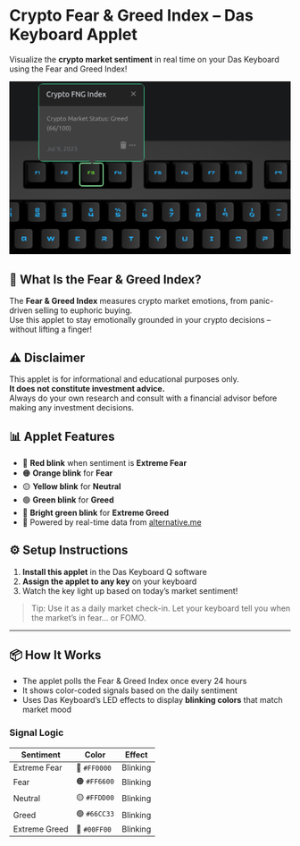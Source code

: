 # Crypto Fear & Greed Index – Das Keyboard Applet

Visualize the **crypto market sentiment** in real time on your Das Keyboard using the Fear and Greed Index!

![Crypto FNG Applet Preview](assets/image.png "Crypto FNG Index")

## 🧠 What Is the Fear & Greed Index?

The **Fear & Greed Index** measures crypto market emotions, from panic-driven selling to euphoric buying.  
Use this applet to stay emotionally grounded in your crypto decisions – without lifting a finger!

## ⚠️ Disclaimer

This applet is for informational and educational purposes only.  
**It does not constitute investment advice.**  
Always do your own research and consult with a financial advisor before making any investment decisions.

## 📊 Applet Features

- 🔴 **Red blink** when sentiment is **Extreme Fear**
- 🟠 **Orange blink** for **Fear**
- 🟡 **Yellow blink** for **Neutral**
- 🟢 **Green blink** for **Greed**
- 💚 **Bright green blink** for **Extreme Greed**
- 📡 Powered by real-time data from [alternative.me](https://alternative.me/crypto/fear-and-greed-index/)

## ⚙️ Setup Instructions

1. **Install this applet** in the Das Keyboard Q software
2. **Assign the applet to any key** on your keyboard
3. Watch the key light up based on today’s market sentiment!

> Tip: Use it as a daily market check-in. Let your keyboard tell you when the market’s in fear… or FOMO.

---

## 📦 How It Works

- The applet polls the Fear & Greed Index once every 24 hours
- It shows color-coded signals based on the daily sentiment
- Uses Das Keyboard’s LED effects to display **blinking colors** that match market mood

### Signal Logic

| Sentiment     | Color        | Effect   |
| ------------- | ------------ | -------- |
| Extreme Fear  | 🔴 `#FF0000` | Blinking |
| Fear          | 🟠 `#FF6600` | Blinking |
| Neutral       | 🟡 `#FFDD00` | Blinking |
| Greed         | 🟢 `#66CC33` | Blinking |
| Extreme Greed | 💚 `#00FF00` | Blinking |
